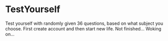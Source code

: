 # TestYourself
Test yourself with randomly given 36 questions, based on what subject you choose. First create account and then start new life.
Not finished...
Woking on...
